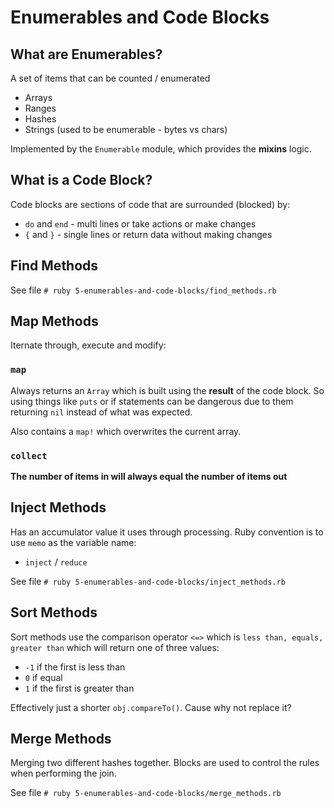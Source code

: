 # Enumerables and Code Blocks

## What are Enumerables?

A set of items that can be counted / enumerated

- Arrays
- Ranges
- Hashes
- Strings (used to be enumerable - bytes vs chars)

Implemented by the `Enumerable` module, which provides the **mixins** logic.

## What is a Code Block?

Code blocks are sections of code that are surrounded (blocked) by:

- `do` and `end` - multi lines or take actions or make changes
- `{` and `}` - single lines or return data without making changes

## Find Methods

See file `# ruby 5-enumerables-and-code-blocks/find_methods.rb`

## Map Methods

Iternate through, execute and modify:

### `map`
Always returns an `Array` which is built using the **result** of the code block.  So using things like `puts` or if statements can be dangerous due to them returning `nil` instead of what was expected.

Also contains a `map!` which overwrites the current array.

### `collect`

**The number of items in will always equal the number of items out**

## Inject Methods

Has an accumulator value it uses through processing.  Ruby convention is to use `memo` as the variable name:

- `inject` / `reduce` 

See file `# ruby 5-enumerables-and-code-blocks/inject_methods.rb`

## Sort Methods

Sort methods use the comparison operator `<=>` which is `less than, equals, greater than` which will return one of three values:
- `-1` if the first is less than
- `0` if equal
- `1` if the first is greater than

Effectively just a shorter `obj.compareTo()`.  Cause why not replace it?

## Merge Methods

Merging two different hashes together.  Blocks are used to control the rules when performing the join.

See file `# ruby 5-enumerables-and-code-blocks/merge_methods.rb`